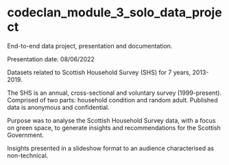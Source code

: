 # codeclan_module_3_solo_data_project

End-to-end data project, presentation and documentation.

Presentation date: 08/06/2022

Datasets related to Scottish Household Survey (SHS) for 7 years, 2013-2019.

The SHS is an annual, cross-sectional and voluntary survey (1999-present). Comprised of two parts: household condition and random adult. Published data is anonymous and confidential.

Purpose was to analyse the Scottish Household Survey data, with a focus on green space, to generate insights and recommendations for the Scottish Government.

Insights presented in a slideshow format to an audience characterised as non-technical. 
